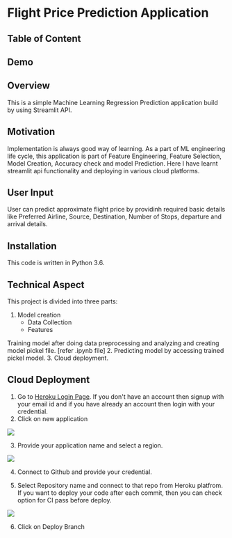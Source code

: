 # Flight Price Prediction Application 

## Table of Content


## Demo


## Overview
This is a simple Machine Learning Regression Prediction application build by using Streamlit API. 

## Motivation
Implementation is always good way of learning. As a part of ML engineering life cycle, this application is part of Feature Engineering, Feature Selection, Model Creation, Accuracy check and model Prediction. Here I have learnt streamlit api functionality and deploying in various cloud platforms.  

## User Input
User can predict approximate flight price by providinh required basic details like Preferred Airline, Source, Destination, Number of Stops, departure and arrival details.

## Installation
This code is written in Python 3.6. 

## Technical Aspect
This project is divided into three parts:
1. Model creation
	- Data Collection
	- Features 


Training model after doing data preprocessing and analyzing and creating model pickel file. [refer .ipynb file]
2. Predicting model by accessing trained pickel model.
3. Cloud deployment.





## Cloud Deployment
1. Go to [Heroku Login Page](https://dashboard.heroku.com/login). If you don't have an account then signup with your email id and if you have already an account then login with your credential. 
2. Click on new application

![](https://i.imgur.com/z2ATlHX.png)

3. Provide your application name and select a region.

![](https://i.imgur.com/l89neH2.png)

4. Connect to Github and provide your credential.

5. Select Repository name and connect to that repo from Heroku platfrom. If you want to deploy your code after each commit, then you can check option for CI pass before deploy.

![](https://i.imgur.com/IsD3VWX.png)

6. Click on Deploy Branch

